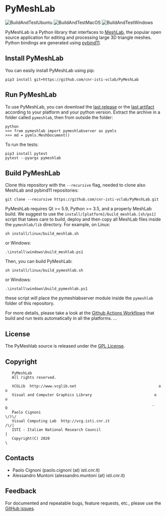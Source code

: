 # PyMeshLab

![BuildAndTestUbuntu](https://github.com/cnr-isti-vclab/PyMeshLab/workflows/BuildAndTestUbuntu/badge.svg)
![BuildAndTestMacOS](https://github.com/cnr-isti-vclab/PyMeshLab/workflows/BuildAndTestMacOS/badge.svg)
![BuildAndTestWindows](https://github.com/cnr-isti-vclab/PyMeshLab/workflows/BuildAndTestWindows/badge.svg)

PyMeshLab is a Python library that interfaces to [MeshLab](https://github.com/cnr-isti-vclab/meshlab), the popular open source application for editing and processing large 3D triangle meshes. Python bindings are generated using [pybind11](https://github.com/pybind/pybind11).

## Install PyMeshLab

You can easily install PyMeshLab using pip:
```
pip3 install git+https://github.com/cnr-isti-vclab/PyMeshLab
```

## Run PyMeshLab

To use PyMeshLab, you can download the [last release](https://github.com/cnr-isti-vclab/PyMeshLab/releases) or the [last artifact](https://github.com/cnr-isti-vclab/PyMeshLab/actions) according to your platform and your python version. Extract the archive in a folder called `pymeshlab`, then from outside the folder:
```
python
>>> from pymeshlab import pymeshlabserver as pymls
>>> md = pymls.MeshDocument()
```
To run the tests:
```
pip3 install pytest
pytest --pyargs pymeshlab
```

## Build PyMeshLab

Clone this repository with the `--recursive` flag, needed to clone also MeshLab and pybind11 repositories:

```
git clone --recursive https://github.com/cnr-isti-vclab/PyMeshLab.git
```
PyMeshLab requires Qt >= 5.9, Python >= 3.5, and a properly MeshLab build. We suggest to use the `install/[platform]/build_meshlab.[sh/ps1]` script that takes care to build, deploy and then copy all MeshLab files inside the `pymeshlab/lib` directory. For example, on Linux:

```
sh install/linux/build_meshlab.sh
```
or Windows:
```
.\install\windows\build_meshlab.ps1
```
Then, you can build PyMeshLab:
```
sh install/linux/build_pymeshlab.sh
```
or Windows:
```
.\install\windows\build_pymeshlab.ps1
```
these script will place the pymeshlabserver module inside the `pymeshlab` folder of this repository.

For more details, please take a look at the [Github Actions Workflows](https://github.com/cnr-isti-vclab/PyMeshLab/tree/master/.github/workflows) that build and run tests automatically in all the platforms.
...

## License

 The PyMeshlab source is released under the [GPL License](LICENSE).
 
## Copyright

```
   PyMeshLab
   All rights reserved.

   VCGLib  http://www.vcglib.net                                     o o
   Visual and Computer Graphics Library                            o     o
                                                                  _   O  _
   Paolo Cignoni                                                    \/)\/
   Visual Computing Lab  http://vcg.isti.cnr.it                    /\/|
   ISTI - Italian National Research Council                           |
   Copyright(C) 2020                                                  \
```

## Contacts

 - Paolo Cignoni (paolo.cignoni (at) isti.cnr.it)
 - Alessandro Muntoni (alessandro.muntoni (at) isti.cnr.it)

## Feedback

For documented and repeatable bugs, feature requests, etc., please use the [GitHub issues](https://github.com/cnr-isti-vclab/PyMeshLab/issues).
